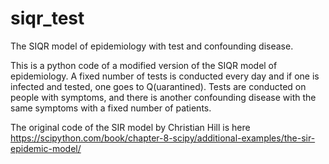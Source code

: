 # siqr_test
The SIQR model of epidemiology with test and confounding disease.

This is a python code of a modified version of the SIQR model of epidemiology. A fixed number of tests is conducted every day and if one is infected and tested, one goes to Q(uarantined). Tests are conducted on people with symptoms, and there is another confounding disease with the same symptoms with a fixed number of patients.

The original code of the SIR model by Christian Hill is here
https://scipython.com/book/chapter-8-scipy/additional-examples/the-sir-epidemic-model/
